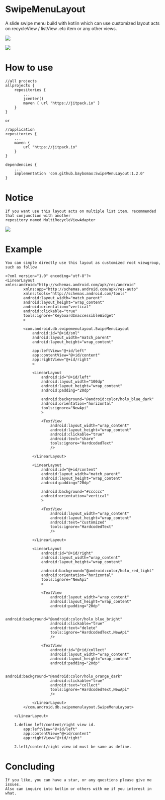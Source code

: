 # SwipeMenuLayout
A slide swipe menu build with kotlin which can use customized layout acts on recycleView / listView .etc item or any other views.

[![](https://www.jitpack.io/v/baybomax/SwipeMenuLayout.svg)](https://www.jitpack.io/#baybomax/SwipeMenuLayout)

![](https://github.com/baybomax/SwipeMenuLayout/blob/master/app/src/main/res/raw/sml_case.gif)

# How to use

	//all projects
	allprojects {
		repositories {
			...
			jcenter()
			maven { url "https://jitpack.io" }
		}
	}

	or
	
	//application
	repositories {
    	...
    	maven {
			url "https://jitpack.io"
    	}
	}

	dependencies {
    	...
    	implementation 'com.github.baybomax:SwipeMenuLayout:1.2.0'
	}

# Notice

	If you want use this layout acts on multiple list item, recommended that conjunction with another 
	repository named MultiRecycleViewAdapter
[![](https://www.jitpack.io/v/baybomax/MultiRecycleViewAdapter.svg)](https://www.jitpack.io/#baybomax/MultiRecycleViewAdapter)

# Example

	You can simple directly use this layout as customized root viewgroup, such as follow
	
	<?xml version="1.0" encoding="utf-8"?>
	<LinearLayout xmlns:android="http://schemas.android.com/apk/res/android"
    		xmlns:app="http://schemas.android.com/apk/res-auto"
    		xmlns:tools="http://schemas.android.com/tools"
    		android:layout_width="match_parent"
    		android:layout_height="wrap_content"
    		android:orientation="vertical"
    		android:clickable="true"
    		tools:ignore="KeyboardInaccessibleWidget"
    		>

    		<com.android.db.swipemenulayout.SwipeMenuLayout
        		android:id="@+id/sml"
        		android:layout_width="match_parent"
        		android:layout_height="wrap_content"
				
				app:leftView="@+id/left"
				app:contentView="@+id/content"
				app:rightView="@+id/right"
       			>

        		<LinearLayout
            		android:id="@+id/left"
            		android:layout_width="100dp"
            		android:layout_height="wrap_content"
            		android:padding="20dp"

            		android:background="@android:color/holo_blue_dark"
            		android:orientation="horizontal"
            		tools:ignore="NewApi"
            		>

					<TextView
                		android:layout_width="wrap_content"
                		android:layout_height="wrap_content"
                		android:clickable="true"
                		android:text="share"
                		tools:ignore="HardcodedText"
                		/>

        		</LinearLayout>

        		<LinearLayout
            		android:id="@+id/content"
            		android:layout_width="match_parent"
            		android:layout_height="wrap_content"
            		android:padding="20dp"

            		android:background="#cccccc"
            		android:orientation="vertical"
            		>

            		<TextView
                		android:layout_width="wrap_content"
                		android:layout_height="wrap_content"
                		android:text="customized"
                		tools:ignore="HardcodedText"
                		/>

        		</LinearLayout>

        		<LinearLayout
            		android:id="@+id/right"
            		android:layout_width="wrap_content"
            		android:layout_height="wrap_content"

            		android:background="@android:color/holo_red_light"
            		android:orientation="horizontal"
            		tools:ignore="NewApi"
            		>

            		<TextView
                		android:layout_width="wrap_content"
                		android:layout_height="wrap_content"
                		android:padding="20dp"

                		android:background="@android:color/holo_blue_bright"
                		android:clickable="true"
                		android:text="delete"
                		tools:ignore="HardcodedText,NewApi"
                		/>

            		<TextView
                		android:id="@+id/collect"
                		android:layout_width="wrap_content"
                		android:layout_height="wrap_content"
                		android:padding="20dp"

                		android:background="@android:color/holo_orange_dark"
                		android:clickable="true"
                		android:text="collect"
                		tools:ignore="HardcodedText,NewApi"
                		/>

        		</LinearLayout>
    		</com.android.db.swipemenulayout.SwipeMenuLayout>

		</LinearLayout>

		1.define left/content/right view id.
			app:leftView="@+id/left"
			app:contentView="@+id/content"
			app:rightView="@+id/right"
			
		2.left/content/right view id must be same as define.

# Concluding

	If you like, you can have a star, or any questions please give me issues.
	Also can inquire into kotlin or others with me if you interest in what.
